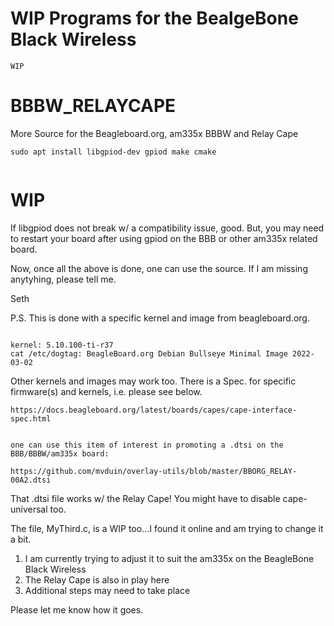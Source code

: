 # WIP Programs for the BealgeBone Black Wireless

` WIP `

# BBBW_RELAYCAPE
More Source for the Beagleboard.org, am335x BBBW and Relay Cape

`sudo apt install libgpiod-dev gpiod make cmake`

```

```

# WIP

If libgpiod does not break w/ a compatibility issue, good. But, you may need to restart your board
after using gpiod on the BBB or other am335x related board. 

Now, once all the above is done, one can use the source. If I am missing anytyhing, please tell me.

Seth

P.S. This is done with a specific kernel and image from beagleboard.org.

```

kernel: 5.10.100-ti-r37
cat /etc/dogtag: BeagleBoard.org Debian Bullseye Minimal Image 2022-03-02

```

Other kernels and images may work too. There is a Spec. for specific firmware(s) and kernels, i.e. please see below.

`https://docs.beagleboard.org/latest/boards/capes/cape-interface-spec.html`

```

one can use this item of interest in promoting a .dtsi on the BBB/BBBW/am335x board:

https://github.com/mvduin/overlay-utils/blob/master/BBORG_RELAY-00A2.dtsi

```

That .dtsi file works w/ the Relay Cape! You might have to disable cape-universal too.

The file, MyThird.c, is a WIP too...I found it online and am trying to change it a bit.

1. I am currently trying to adjust it to suit the am335x on the BeagleBone Black Wireless
2. The Relay Cape is also in play here
3. Additional steps may need to take place

Please let me know how it goes. 
